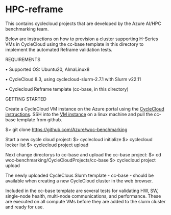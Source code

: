 # HPC-reframe

This contains cyclecloud projects that are developed by the Azure AI/HPC benchmarking team.

Below are instructions on how to provision a cluster supporting H-Series VMs in CycleCloud using the cc-base template in this directory to implement the automated Reframe validation tests.

REQUIREMENTS

•	Supported OS:  Ubuntu20, AlmaLinux8

•	CycleCloud 8.3, using cyclecloud-slurm-2.7.1 with Slurm v22.11

•	Cyclecloud Reframe template (cc-base, in this directory)

GETTING STARTED

Create a CycleCloud VM instance on the Azure portal using the [CycleCloud instructions](https://learn.microsoft.com/en-us/azure/cyclecloud/qs-install-marketplace?view=cyclecloud-8).
SSH into the [VM instance](https://learn.microsoft.com/en-us/azure/cyclecloud/qs-install-marketplace?view=cyclecloud-8#log-into-the-cyclecloud-application-server) on a linux machine and pull the cc-base template from github.

   $> git clone https://github.com/Azure/woc-benchmarking

Start a new cycle cloud project:
   $> cyclecloud initialize
   $> cyclecloud locker list
   $> cyclecloud project upload <name obtained from running cyclecloud locker list>

Next change directorys to cc-base and upload the cc-base project:
   $> cd woc-benchmarking/CycleCloudProjects/cc-base
   $> cyclecloud project upload <name obtained from running cyclecloud locker list>


The newly uploaded CycleClous Slurm template - cc-base - should be available when creating a new CycleCloud cluster in the web browser.

Included in the cc-base template are several tests for validating HW, SW, single-node health, multi-node communications, and performance. These are executed on all compute VMs before they are added to the slurm cluster and ready for use.
